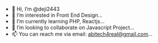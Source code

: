 - 👋 Hi, I’m @deji2443
- 👀 I’m interested in Front End Design...
- 🌱 I’m currently learning PHP, Reactjs...
- 💞️ I’m looking to collaborate on Javascript Project...
- 📫 You can reach me via email: abitech4real@gmail.com...

<!---
deji2443/deji2443 is a ✨ special ✨ repository because its `README.md` (this file) appears on your GitHub profile.
You can click the Preview link to take a look at your changes.
--->
